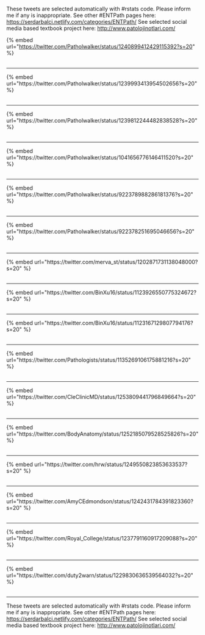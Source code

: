 

These tweets are selected automatically with #rstats code. Please inform me if any is inappropriate.
See other #ENTPath pages here: https://serdarbalci.netlify.com/categories/ENTPath/ 
See selected social media based textbook project here: http://www.patolojinotlari.com/

{% embed url="https://twitter.com/Patholwalker/status/1240899412429115392?s=20" %}<br>
<br>
<hr>
{% embed url="https://twitter.com/Patholwalker/status/1239993413954502656?s=20" %}<br>
<br>
<hr>
{% embed url="https://twitter.com/Patholwalker/status/1239812244482838528?s=20" %}<br>
<br>
<hr>
{% embed url="https://twitter.com/Patholwalker/status/1041656776146411520?s=20" %}<br>
<br>
<hr>
{% embed url="https://twitter.com/Patholwalker/status/922378988286181376?s=20" %}<br>
<br>
<hr>
{% embed url="https://twitter.com/Patholwalker/status/922378251695046656?s=20" %}<br>
<br>
<hr>
{% embed url="https://twitter.com/merva_st/status/1202871731138048000?s=20" %}<br>
<br>
<hr>
{% embed url="https://twitter.com/BinXu16/status/1123926550775324672?s=20" %}<br>
<br>
<hr>
{% embed url="https://twitter.com/BinXu16/status/1123167129807794176?s=20" %}<br>
<br>
<hr>
{% embed url="https://twitter.com/Pathologists/status/1135269106175881216?s=20" %}<br>
<br>
<hr>
{% embed url="https://twitter.com/CleClinicMD/status/1253809441796849664?s=20" %}<br>
<br>
<hr>
{% embed url="https://twitter.com/BodyAnatomy/status/1252185079528525826?s=20" %}<br>
<br>
<hr>
{% embed url="https://twitter.com/hrw/status/1249550823853633537?s=20" %}<br>
<br>
<hr>
{% embed url="https://twitter.com/AmyCEdmondson/status/1242431784391823360?s=20" %}<br>
<br>
<hr>
{% embed url="https://twitter.com/Royal_College/status/1237791160917209088?s=20" %}<br>
<br>
<hr>
{% embed url="https://twitter.com/duty2warn/status/1229830636539564032?s=20" %}<br>
<br>
<hr>


These tweets are selected automatically with #rstats code. Please inform me if any is inappropriate.
See other #ENTPath pages here: https://serdarbalci.netlify.com/categories/ENTPath/ 
See selected social media based textbook project here: http://www.patolojinotlari.com/
